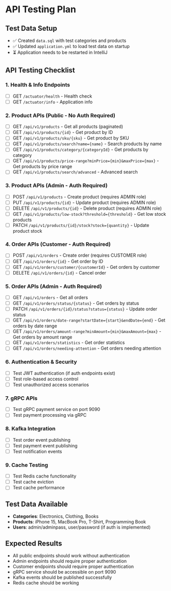 # API Testing Plan

## Test Data Setup
- ✅ Created `data.sql` with test categories and products
- ✅ Updated `application.yml` to load test data on startup
- ⏳ Application needs to be restarted in IntelliJ

## API Testing Checklist

### 1. Health & Info Endpoints
- [ ] GET `/actuator/health` - Health check
- [ ] GET `/actuator/info` - Application info

### 2. Product APIs (Public - No Auth Required)
- [ ] GET `/api/v1/products` - Get all products (paginated)
- [ ] GET `/api/v1/products/{id}` - Get product by ID
- [ ] GET `/api/v1/products/sku/{sku}` - Get product by SKU
- [ ] GET `/api/v1/products/search?name={name}` - Search products by name
- [ ] GET `/api/v1/products/category/{categoryId}` - Get products by category
- [ ] GET `/api/v1/products/price-range?minPrice={min}&maxPrice={max}` - Get products by price range
- [ ] GET `/api/v1/products/search/advanced` - Advanced search

### 3. Product APIs (Admin - Auth Required)
- [ ] POST `/api/v1/products` - Create product (requires ADMIN role)
- [ ] PUT `/api/v1/products/{id}` - Update product (requires ADMIN role)
- [ ] DELETE `/api/v1/products/{id}` - Delete product (requires ADMIN role)
- [ ] GET `/api/v1/products/low-stock?threshold={threshold}` - Get low stock products
- [ ] PATCH `/api/v1/products/{id}/stock?stock={quantity}` - Update product stock

### 4. Order APIs (Customer - Auth Required)
- [ ] POST `/api/v1/orders` - Create order (requires CUSTOMER role)
- [ ] GET `/api/v1/orders/{id}` - Get order by ID
- [ ] GET `/api/v1/orders/customer/{customerId}` - Get orders by customer
- [ ] DELETE `/api/v1/orders/{id}` - Cancel order

### 5. Order APIs (Admin - Auth Required)
- [ ] GET `/api/v1/orders` - Get all orders
- [ ] GET `/api/v1/orders/status/{status}` - Get orders by status
- [ ] PATCH `/api/v1/orders/{id}/status?status={status}` - Update order status
- [ ] GET `/api/v1/orders/date-range?startDate={start}&endDate={end}` - Get orders by date range
- [ ] GET `/api/v1/orders/amount-range?minAmount={min}&maxAmount={max}` - Get orders by amount range
- [ ] GET `/api/v1/orders/statistics` - Get order statistics
- [ ] GET `/api/v1/orders/needing-attention` - Get orders needing attention

### 6. Authentication & Security
- [ ] Test JWT authentication (if auth endpoints exist)
- [ ] Test role-based access control
- [ ] Test unauthorized access scenarios

### 7. gRPC APIs
- [ ] Test gRPC payment service on port 9090
- [ ] Test payment processing via gRPC

### 8. Kafka Integration
- [ ] Test order event publishing
- [ ] Test payment event publishing
- [ ] Test notification events

### 9. Cache Testing
- [ ] Test Redis cache functionality
- [ ] Test cache eviction
- [ ] Test cache performance

## Test Data Available
- **Categories**: Electronics, Clothing, Books
- **Products**: iPhone 15, MacBook Pro, T-Shirt, Programming Book
- **Users**: admin/adminpass, user/password (if auth is implemented)

## Expected Results
- All public endpoints should work without authentication
- Admin endpoints should require proper authentication
- Customer endpoints should require proper authentication
- gRPC service should be accessible on port 9090
- Kafka events should be published successfully
- Redis cache should be working